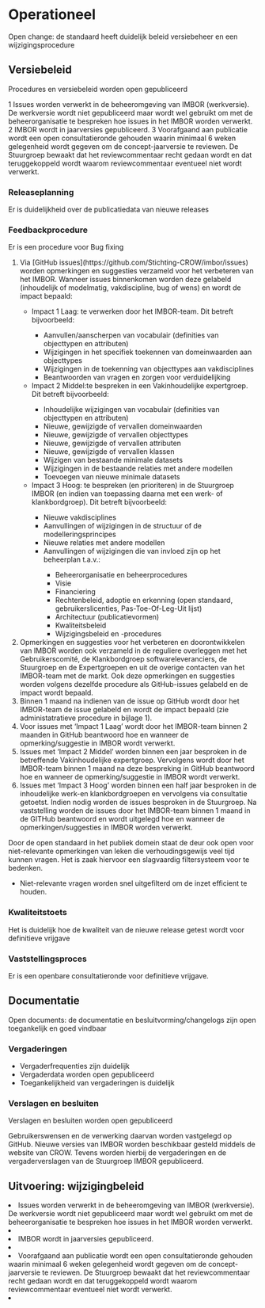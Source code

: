 # Operationeel

<aside class="note" title="Ken Krechmer">
Open change: de standaard heeft duidelijk beleid versiebeheer en een wijzigingsprocedure
</aside>

## Versiebeleid
<aside class="note" title="BOMOS">
Procedures en versiebeleid worden open gepubliceerd
</aside>

1	Issues worden verwerkt in de beheeromgeving van IMBOR (werkversie). De werkversie wordt niet gepubliceerd maar wordt wel gebruikt om met de beheerorganisatie te bespreken hoe issues in het IMBOR worden verwerkt.
2	IMBOR wordt in jaarversies gepubliceerd. 
3	Voorafgaand aan publicatie wordt een open consultatieronde gehouden waarin minimaal 6 weken gelegenheid wordt gegeven om de concept-jaarversie te reviewen. De Stuurgroep bewaakt dat het reviewcommentaar recht gedaan wordt en dat teruggekoppeld wordt waarom reviewcommentaar eventueel niet wordt verwerkt.  



### Releaseplanning

<aside class="note" title="BOMOS">
Er is duidelijkheid over de publicatiedata van nieuwe releases 
</aside>


### Feedbackprocedure

<aside class="note" title="BOMOS">
Er is een procedure voor Bug fixing
</aside>


<ol><li>	Via [GitHub issues](https://github.com/Stichting-CROW/imbor/issues) worden opmerkingen en suggesties verzameld voor het verbeteren van het IMBOR. Wanneer issues binnenkomen worden deze gelabeld (inhoudelijk of modelmatig, vakdiscipline, bug of wens) en wordt de impact bepaald:</li>
   <ul><li>	Impact 1 Laag: te verwerken door het IMBOR-team. Dit betreft bijvoorbeeld:</li>
       <ul><li>	Aanvullen/aanscherpen van vocabulair (definities van objecttypen en attributen)</li>
       <li>	Wijzigingen in het specifiek toekennen van domeinwaarden aan objecttypes</li>
       <li>		Wijzigingen in de toekenning van objecttypes aan vakdisciplines</li>
       <li>		Beantwoorden van vragen en zorgen voor verduidelijking </li></ul>
       <li>	Impact 2 Middel:te bespreken in een Vakinhoudelijke expertgroep. Dit betreft bijvoorbeeld:</li>
       <ul><li>		Inhoudelijke wijzigingen van vocabulair (definities van objecttypen en attributen)</li>
       <li>	Nieuwe, gewijzigde of vervallen domeinwaarden</li>
       <li>	Nieuwe, gewijzigde of vervallen objecttypes</li>
       <li>	Nieuwe, gewijzigde of vervallen attributen </li>
       <li>	Nieuwe, gewijzigde of vervallen klassen</li>
       <li>	 Wijzigen van bestaande minimale datasets</li>
       <li>	Wijzigingen in de bestaande relaties met andere modellen</li>
       <li>	Toevoegen van nieuwe minimale datasets</li></ul>
   <li>	Impact 3 Hoog: te bespreken (en prioriteren) in de Stuurgroep IMBOR (en indien van toepassing daarna met een werk- of klankbordgroep). Dit betreft bijvoorbeeld:</li>
       <ul><li>	Nieuwe vakdisciplines</li>
       <li>	Aanvullingen of wijzigingen in de structuur of de modelleringsprincipes</li>
       <li>	Nieuwe relaties met andere modellen</li>
       <li>	Aanvullingen of wijzigingen die van invloed zijn op het beheerplan t.a.v.:</li>
          <ul><li> Beheerorganisatie en beheerprocedures</li>
          <li>	Visie</li>
          <li>	Financiering</li>
          <li>	Rechtenbeleid, adoptie en erkenning (open standaard, gebruikerslicenties, Pas-Toe-Of-Leg-Uit lijst)</li>
          <li>	Architectuur (publicatievormen)</li>
          <li>	Kwaliteitsbeleid</li>
          <li>	Wijzigingsbeleid en -procedures</li></ul></ul></ul>
<li>Opmerkingen en suggesties voor het verbeteren en doorontwikkelen van IMBOR worden ook verzameld in de reguliere overleggen met het Gebruikerscomité, de Klankbordgroep softwareleveranciers, de Stuurgroep en de Expertgroepen en uit de overige contacten van het IMBOR-team met de markt. Ook deze opmerkingen en suggesties worden volgens dezelfde procedure als GitHub-issues gelabeld en de impact wordt bepaald.</li>
<li>Binnen 1 maand na indienen van de issue op GitHub wordt door het IMBOR-team de issue gelabeld en wordt de impact bepaald (zie administatratieve procedure in bijlage 1). </li>
<li>Voor issues met ‘Impact 1 Laag’ wordt door het IMBOR-team binnen 2 maanden in GitHub beantwoord hoe en wanneer de opmerking/suggestie in IMBOR wordt verwerkt.</li>
<li>Issues met ‘Impact 2 Middel’ worden binnen een jaar besproken in de betreffende Vakinhoudelijke expertgroep. Vervolgens wordt door het IMBOR-team binnen 1 maand na deze bespreking in GitHub beantwoord hoe en wanneer de opmerking/suggestie in IMBOR wordt verwerkt.</li>
<li>Issues met ‘Impact 3 Hoog’ worden binnen een half jaar  besproken in de inhoudelijke werk-en klankbordgroepen en vervolgens via consultatie getoetst. Indien nodig worden de issues besproken in de Stuurgroep. Na vaststelling worden de issues door het IMBOR-team binnen 1 maand in de GITHub beantwoord en wordt uitgelegd hoe en wanneer de opmerkingen/suggesties in IMBOR worden verwerkt.   </li></ol>





<aside class="note" title="AANDACHTSPUNT OPEN STANDAARD">
Door de open standaard in het publiek domein staat de deur ook open voor niet-relevante opmerkingen van leken die verhoudingsgewijs veel tijd kunnen vragen. Het is zaak hiervoor een slagvaardig filtersysteem voor te bedenken.
  <ul><li>Niet-relevante vragen worden snel uitgefilterd om de inzet efficient te houden.</li></ul>
  </aside>
  



### Kwaliteitstoets
<aside class="note" title="BOMOS">
Het is duidelijk hoe de kwaliteit van de nieuwe release getest wordt voor definitieve vrijgave
</aside>



### Vaststellingsproces
<aside class="note" title="BOMOS">
Er is een openbare consultatieronde voor definitieve vrijgave.
</aside>




## Documentatie

<aside class="note" title="Ken Krechmer">
Open documents: de documentatie en besluitvorming/changelogs zijn open toegankelijk en goed vindbaar
</aside>


### Vergaderingen

<aside class="note" title="BOMOS">
<ul><li> Vergaderfrequenties zijn duidelijk </li>
<li> Vergaderdata worden open gepubliceerd </li>
<li> Toegankelijkheid van vergaderingen is duidelijk </li>
</aside>

### Verslagen en besluiten
<aside class="note" title="BOMOS">
Verslagen en besluiten worden open gepubliceerd
</aside>

Gebruikerswensen en de verwerking daarvan worden vastgelegd op GitHub. Nieuwe versies van IMBOR worden beschikbaar gesteld middels de website van CROW. Tevens worden hierbij de vergaderingen en de vergaderverslagen van de Stuurgroep IMBOR gepubliceerd. 


## Uitvoering: wijzigingbeleid

<li>Issues worden verwerkt in de beheeromgeving van IMBOR (werkversie). De werkversie wordt niet gepubliceerd maar wordt wel gebruikt om met de beheerorganisatie te bespreken hoe issues in het IMBOR worden verwerkt.<li>
<li>IMBOR wordt in jaarversies gepubliceerd.<li>
<li>Voorafgaand aan publicatie wordt een open consultatieronde gehouden waarin minimaal 6 weken gelegenheid wordt gegeven om de concept-jaarversie te reviewen. De Stuurgroep bewaakt dat het reviewcommentaar recht gedaan wordt en dat teruggekoppeld wordt waarom reviewcommentaar eventueel niet wordt verwerkt.<li>




